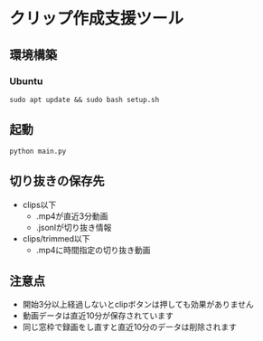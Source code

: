 # クリップ作成支援ツール

## 環境構築

### Ubuntu
```
sudo apt update && sudo bash setup.sh
```

## 起動
```
python main.py
```

## 切り抜きの保存先

- clips以下
    - .mp4が直近3分動画
    - .jsonlが切り抜き情報
- clips/trimmed以下
    - .mp4に時間指定の切り抜き動画

## 注意点

- 開始3分以上経過しないとclipボタンは押しても効果がありません
- 動画データは直近10分が保存されています
- 同じ窓枠で録画をし直すと直近10分のデータは削除されます